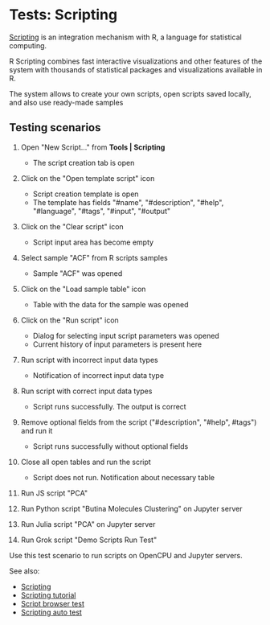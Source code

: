 <!-- TITLE: Tests: Scripting -->
<!-- SUBTITLE: -->

# Tests: Scripting

[Scripting](scripting.md) is an integration mechanism with R, a language for statistical computing.

R Scripting combines fast interactive visualizations and other features of the system 
with thousands of statistical packages and visualizations available in R.

The system allows to create your own scripts, open scripts saved locally, and also use ready-made samples

## Testing scenarios


1. Open "New Script..." from **Tools | Scripting**
   * The script creation tab is open

1. Click on the "Open template script" icon
   * Script creation template is open 
   * The template has fields "#name", "#description", "#help", "#language", "#tags", "#input", "#output"

1. Click on the "Clear script" icon
   * Script input area has become empty

1. Select sample "ACF" from R scripts samples
   * Sample "ACF" was opened

1. Click on the "Load sample table" icon
   * Table with the data for the sample was opened

1. Click on the "Run script" icon
   * Dialog for selecting input script parameters was opened 
   * Current history of input parameters is present here

1. Run script with incorrect input data types 
   * Notification of incorrect input data type

1. Run script with correct input data types 
   * Script runs successfully. The output is correct

1. Remove optional fields from the script ("#description", "#help", #tags") and run it
   * Script runs successfully without optional fields

1. Close all open tables and run the script
   * Script does not run. Notification about necessary table

1. Run JS script "PCA" 

1. Run Python script "Butina Molecules Clustering" on Jupyter server

1. Run Julia script "PCA" on Jupyter server

1. Run Grok script "Demo Scripts Run Test" 

Use this test scenario to run scripts on OpenCPU and Jupyter servers.


See also:
  * [Scripting](scripting.md)
  * [Scripting tutorial](../_internal/tutorials/scripting.md)
  * [Script browser test](../tests/script-browser-test.md)
  * [Scripting auto test](scripting-test.side)